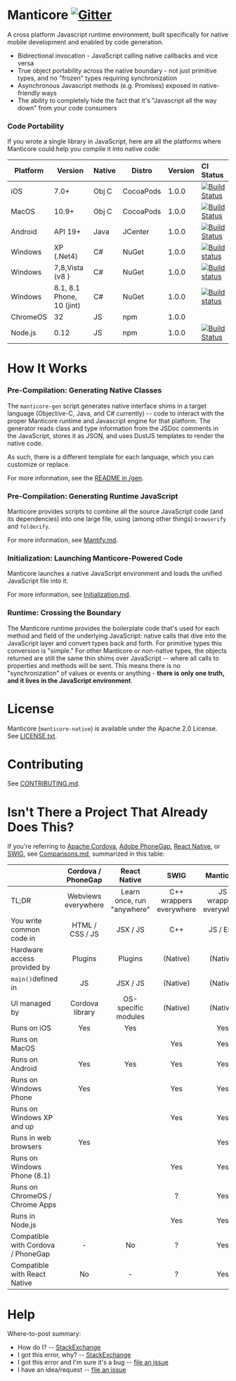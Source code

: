 Manticore [![Gitter](https://badges.gitter.im/paypal/manticore-native.svg)](https://gitter.im/paypal/manticore-native)
=========

A cross platform Javascript runtime environment, built specifically for native mobile development and enabled by code generation.

* Bidirectional invocation - JavaScript calling native callbacks and vice versa
* True object portability across the native boundary - not just primitive types, and no "frozen" types requiring synchronization
* Asynchronous Javascript methods (e.g. Promises) exposed in native-friendly ways
* The ability to completely hide the fact that it's "Javascript all the way down" from your code consumers


### Code Portability

If you wrote a single library in JavaScript, here are all the platforms where Manticore could help you compile it into native code:

Platform | Version                   | Native | Distro    | Version | CI Status |
-------- | -------                   | ------ |  ------   | ------- |:------    |
iOS      | 7.0+                      | Obj C  | CocoaPods | 1.0.0   | [![Build Status](https://travis-ci.org/paypal/manticore-native.svg?branch=master)](https://travis-ci.org/paypal/manticore-native)
MacOS    | 10.9+                     | Obj C  | CocoaPods | 1.0.0   | [![Build Status](https://travis-ci.org/paypal/manticore-native.svg?branch=master)](https://travis-ci.org/paypal/manticore-native)
Android  | API 19+                   | Java   | JCenter   | 1.0.0   | [![Build Status](https://travis-ci.org/paypal/manticore-native.svg?branch=master)](https://travis-ci.org/paypal/manticore-native)
Windows  | XP (.Net4)                | C#     | NuGet     | 1.0.0   | [![Build status](https://ci.appveyor.com/api/projects/status/sm23ige74y836v48?svg=true)](https://ci.appveyor.com/project/ifreecarve/manticore-native/branch/master)
Windows  | 7,8,Vista (v8  )          | C#     | NuGet     | 1.0.0   | [![Build status](https://ci.appveyor.com/api/projects/status/sm23ige74y836v48?svg=true)](https://ci.appveyor.com/project/ifreecarve/manticore-native/branch/master)
Windows  | 8.1, 8.1 Phone, 10 (jint) | C#     | NuGet     | 1.0.0   | [![Build status](https://ci.appveyor.com/api/projects/status/sm23ige74y836v48?svg=true)](https://ci.appveyor.com/project/ifreecarve/manticore-native/branch/master)
ChromeOS | 32                        | JS     | npm       | 1.0.0   |
Node.js  | 0.12                      | JS     | npm       | 1.0.0   | [![Build Status](https://travis-ci.org/paypal/manticore-native.svg?branch=master)](https://travis-ci.org/paypal/manticore-native)


How It Works
============

### Pre-Compilation: Generating Native Classes

The `manticore-gen` script generates native interface shims in a target language
(Objective-C, Java, and C# currently) -- code to interact with the proper Manticore runtime and Javascript engine for that
platform.  The generator reads class and type information from the JSDoc comments in the JavaScript, stores it as JSON, and
uses DustJS templates to render the native code.

As such, there is a different template for each language, which you can customize or replace.

For more information, see the [README in /gen](gen/README.md).


### Pre-Compilation: Generating Runtime JavaScript

Manticore provides scripts to combine all the source JavaScript code (and its dependencies) into one large file,
using (among other things) `browserify` and `folderify`.

For more information, see [Mantify.md](Mantify.md).


### Initialization: Launching Manticore-Powered Code

Manticore launches a native JavaScript environment and loads the unified JavaScript file into it.

For more information, see [Initialization.md](Initialization.md).


### Runtime: Crossing the Boundary

The Manticore runtime provides the boilerplate code that's used for each method and field of the underlying JavaScript:
native calls that dive into the JavaScript layer and convert types
back and forth. For primitive types this conversion is "simple." For other Manticore or non-native types, the objects
returned are still the same thin shims over JavaScript -- where all calls to properties and methods will be sent. This means
there is no "synchronization" of values or events or anything - **there is only one truth, and it lives in the JavaScript environment**.


License
=======

Manticore (`manticore-native`) is available under the Apache 2.0 License.  See [LICENSE.txt](LICENSE.txt).


Contributing
============

See [CONTRIBUTING.md](CONTRIBUTING.md).


Isn't There a Project That Already Does This?
=============================================

If you're referring to [Apache Cordova](https://cordova.apache.org/), [Adobe PhoneGap](http://phonegap.com/),
[React Native](https://facebook.github.io/react-native/), or [SWIG](http://www.swig.org/), see [Comparisons.md](Comparisons.md),
summarized in this table:

|                                  |Cordova / PhoneGap | React Native |   SWIG  |  Manticore |
|:-------------------------------  |:-----------------:|:------------:|:-------:|:----------:|
|TL;DR                             |Webviews everywhere | Learn once, run "anywhere" | C++ wrappers everywhere| JS wrappers everywhere |
|You write common code in          |HTML / CSS / JS | JSX / JS | C++ | JS / ES6 |
|Hardware access provided by       |Plugins | Plugins | (Native) | (Native) |
|`main()`defined in                |JS | JSX / JS | (Native) | (Native) |
|UI managed by                     |Cordova library | OS-specific modules | (Native) | (Native) |
|Runs on iOS                       | Yes | Yes |     | Yes |
|Runs on MacOS                     |     |     | Yes | Yes |
|Runs on Android                   | Yes | Yes | Yes | Yes |
|Runs on Windows Phone             | Yes |     | Yes | Yes |
|Runs on Windows XP and up         |     |     | Yes | Yes |
|Runs in web browsers              | Yes |     |     | Yes |
|Runs on Windows Phone (8.1)       |     |     | Yes | Yes |
|Runs on ChromeOS / Chrome Apps    |     |     |  ?  | Yes |
|Runs in Node.js                   |     |     | Yes | Yes |
|Compatible with Cordova / PhoneGap| -   | No  | ?   | Yes |
|Compatible with React Native      | No  | -   | ?   | Yes |


Help
====

Where-to-post summary:

* How do I? -- [StackExchange](http://stackoverflow.com/questions/ask?tags=manticore-native)
* I got this error, why? -- [StackExchange](http://stackoverflow.com/questions/ask?tags=manticore-native)
* I got this error and I'm sure it's a bug -- [file an issue](https://github.com/paypal/manticore-native/issues)
* I have an idea/request -- [file an issue](https://github.com/paypal/manticore-native/issues)
